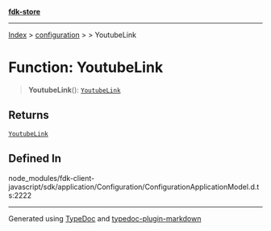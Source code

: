 [**fdk-store**](../../../README.md)
***

[Index](../../../API.md) > [configuration](../../README.md) > [<internal>](../README.md) > YoutubeLink

# Function: YoutubeLink

> **YoutubeLink**(): [`YoutubeLink`](../type-aliases/type-alias.YoutubeLink.md)

## Returns

[`YoutubeLink`](../type-aliases/type-alias.YoutubeLink.md)

## Defined In

node\_modules/fdk-client-javascript/sdk/application/Configuration/ConfigurationApplicationModel.d.ts:2222

***
Generated using [TypeDoc](https://typedoc.org/) and [typedoc-plugin-markdown](https://www.npmjs.com/package/typedoc-plugin-markdown)
